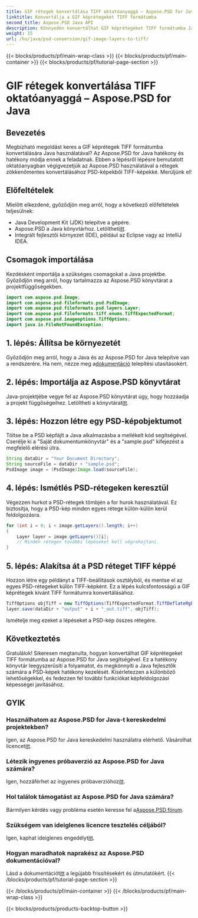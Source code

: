 ```yaml
---
title: GIF rétegek konvertálása TIFF oktatóanyaggá – Aspose.PSD for Java
linktitle: Konvertálja a GIF képrétegeket TIFF formátumba
second_title: Aspose.PSD Java API
description: Könnyedén konvertálhat GIF képrétegeket TIFF formátumba Java nyelven az Aspose.PSD segítségével. Kövesse lépésenkénti útmutatónkat a zökkenőmentes integráció érdekében.
weight: 15
url: /hu/java/psd-conversion/gif-image-layers-to-tiff/
---
```


{{< blocks/products/pf/main-wrap-class >}}
{{< blocks/products/pf/main-container >}}
{{< blocks/products/pf/tutorial-page-section >}}

# GIF rétegek konvertálása TIFF oktatóanyaggá – Aspose.PSD for Java

## Bevezetés
Megbízható megoldást keres a GIF képrétegek TIFF formátumba konvertálására Java használatával? Az Aspose.PSD for Java hatékony és hatékony módja ennek a feladatnak. Ebben a lépésről lépésre bemutatott oktatóanyagban végigvezetjük az Aspose.PSD használatával a rétegek zökkenőmentes konvertálásához PSD-képekből TIFF-képekké. Merüljünk el!
## Előfeltételek
Mielőtt elkezdené, győződjön meg arról, hogy a következő előfeltételek teljesülnek:
- Java Development Kit (JDK) telepítve a gépére.
-  Aspose.PSD a Java könyvtárhoz. Letöltheti[itt](https://releases.aspose.com/psd/java/).
- Integrált fejlesztői környezet (IDE), például az Eclipse vagy az IntelliJ IDEA.
## Csomagok importálása
Kezdésként importálja a szükséges csomagokat a Java projektbe. Győződjön meg arról, hogy tartalmazza az Aspose.PSD könyvtárat a projektfüggőségekben.
```java
import com.aspose.psd.Image;
import com.aspose.psd.fileformats.psd.PsdImage;
import com.aspose.psd.fileformats.psd.layers.Layer;
import com.aspose.psd.fileformats.tiff.enums.TiffExpectedFormat;
import com.aspose.psd.imageoptions.TiffOptions;
import java.io.FileNotFoundException;
```
## 1. lépés: Állítsa be környezetét
Győződjön meg arról, hogy a Java és az Aspose.PSD for Java telepítve van a rendszerére. Ha nem, nézze meg a[dokumentáció](https://reference.aspose.com/psd/java/) telepítési utasításokért.
## 2. lépés: Importálja az Aspose.PSD könyvtárat
 Java-projektjébe vegye fel az Aspose.PSD könyvtárat úgy, hogy hozzáadja a projekt függőségeihez. Letöltheti a könyvtárat[itt](https://releases.aspose.com/psd/java/).
## 3. lépés: Hozzon létre egy PSD-képobjektumot
Töltse be a PSD képfájlt a Java alkalmazásba a mellékelt kód segítségével. Cserélje ki a "Saját dokumentumkönyvtár" és a "sample.psd" kifejezést a megfelelő elérési útra.
```java
String dataDir = "Your Document Directory";
String sourceFile = dataDir + "sample.psd";
PsdImage image = (PsdImage)Image.load(sourceFile);
```
## 4. lépés: Ismétlés PSD-rétegeken keresztül
Végezzen hurkot a PSD-rétegek tömbjén a for hurok használatával. Ez biztosítja, hogy a PSD-kép minden egyes rétege külön-külön kerül feldolgozásra.
```java
for (int i = 0; i < image.getLayers().length; i++)
{
    Layer layer = image.getLayers()[i];
    // Minden rétegen további lépéseket kell végrehajtani.
}
```
## 5. lépés: Alakítsa át a PSD réteget TIFF képpé
Hozzon létre egy példányt a TIFF-beállítások osztályból, és mentse el az egyes PSD-rétegeket külön TIFF-képként. Ez a lépés kulcsfontosságú a GIF képrétegek kívánt TIFF formátumra konvertálásához.
```java
TiffOptions objTiff = new TiffOptions(TiffExpectedFormat.TiffDeflateRgb);
layer.save(dataDir + "output" + i + "_out.tiff", objTiff);
```
Ismételje meg ezeket a lépéseket a PSD-kép összes rétegére.
## Következtetés
Gratulálok! Sikeresen megtanulta, hogyan konvertálhat GIF képrétegeket TIFF formátumba az Aspose.PSD for Java segítségével. Ez a hatékony könyvtár leegyszerűsíti a folyamatot, és megkönnyíti a Java fejlesztők számára a PSD-képek hatékony kezelését. Kísérletezzen a különböző lehetőségekkel, és fedezzen fel további funkciókat képfeldolgozási képességei javításához.
## GYIK
### Használhatom az Aspose.PSD for Java-t kereskedelmi projektekben?
 Igen, az Aspose.PSD for Java kereskedelmi használatra elérhető. Vásárolhat licencet[itt](https://purchase.aspose.com/buy).
### Létezik ingyenes próbaverzió az Aspose.PSD for Java számára?
 Igen, hozzáférhet az ingyenes próbaverzióhoz[itt](https://releases.aspose.com/).
### Hol találok támogatást az Aspose.PSD for Java számára?
 Bármilyen kérdés vagy probléma esetén keresse fel a[Aspose.PSD fórum](https://forum.aspose.com/c/psd/34).
### Szükségem van ideiglenes licencre tesztelés céljából?
 Igen, kaphat ideiglenes engedélyt[itt](https://purchase.aspose.com/temporary-license/).
### Hogyan maradhatok naprakész az Aspose.PSD dokumentációval?
 Lásd a dokumentációt[itt](https://reference.aspose.com/psd/java/) a legújabb frissítésekért és útmutatókért.
{{< /blocks/products/pf/tutorial-page-section >}}

{{< /blocks/products/pf/main-container >}}
{{< /blocks/products/pf/main-wrap-class >}}

{{< blocks/products/products-backtop-button >}}
